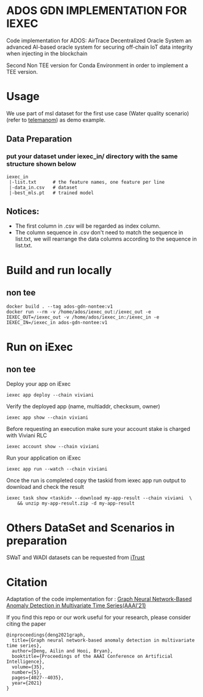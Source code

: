 # ADOS GDN IMPLEMENTATION FOR IEXEC

Code implementation for ADOS: AirTrace Decentralized Oracle System an advanced AI-based oracle system for securing off-chain IoT data integrity when injecting in the blockchain

Second Non TEE version for Conda Environment in order to implement a TEE version.

# Usage
We use part of msl dataset for the first use case (Water quality scenario) 
(refer to [telemanom](https://github.com/khundman/telemanom)) as demo example. 

## Data Preparation

### put your dataset under iexec_in/ directory with the same structure shown below
```
iexec_in
 |-list.txt      # the feature names, one feature per line
 |-data_in.csv   # dataset
 |-best_mls.pt   # trained model
``` 
## Notices:

* The first column in .csv will be regarded as index column. 
* The column sequence in .csv don't need to match the sequence in list.txt, we will rearrange the data columns according to the sequence in list.txt.


# Build and run locally

## non tee
```
docker build . --tag ados-gdn-nontee:v1
docker run --rm -v /home/ados/iexec_out:/iexec_out -e IEXEC_OUT=/iexec_out -v /home/ados/iexec_in:/iexec_in -e IEXEC_IN=/iexec_in ados-gdn-nontee:v1
```

# Run on iExec

## non tee
Deploy your app on iExec
```
iexec app deploy --chain viviani
```
Verify the deployed app (name, multiaddr, checksum, owner)
```
iexec app show --chain viviani
```
Before requesting an execution make sure your account stake is charged with Viviani RLC
```
iexec account show --chain viviani
```
Run your application on iExec
```
iexec app run --watch --chain viviani
```
Once the run is completed copy the taskid from iexec app run output to download and check the result
```
iexec task show <taskid> --download my-app-result --chain viviani  \
    && unzip my-app-result.zip -d my-app-result
```

# Others DataSet and Scenarios in preparation
SWaT and WADI datasets can be requested from [iTrust](https://itrust.sutd.edu.sg/)


# Citation
Adaptation of the code implementation for : [Graph Neural Network-Based Anomaly Detection in Multivariate Time Series(AAAI'21)](https://arxiv.org/pdf/2106.06947.pdf)

If you find this repo or our work useful for your research, please consider citing the paper
```
@inproceedings{deng2021graph,
  title={Graph neural network-based anomaly detection in multivariate time series},
  author={Deng, Ailin and Hooi, Bryan},
  booktitle={Proceedings of the AAAI Conference on Artificial Intelligence},
  volume={35},
  number={5},
  pages={4027--4035},
  year={2021}
}
```

